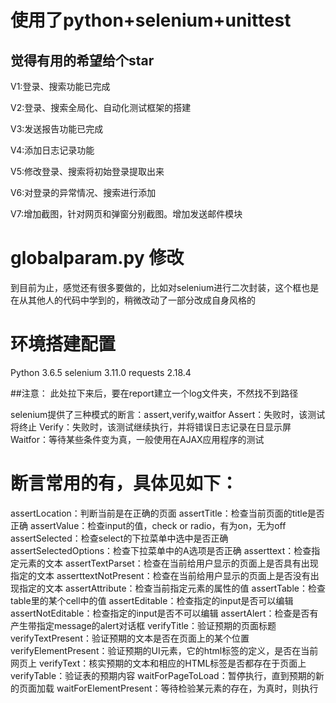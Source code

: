 # 使用了python+selenium+unittest

## 觉得有用的希望给个star
V1:登录、搜索功能已完成

V2:登录、搜索全局化、自动化测试框架的搭建

V3:发送报告功能已完成

V4:添加日志记录功能

V5:修改登录、搜索将初始登录提取出来

V6:对登录的异常情况、搜索进行添加

V7:增加截图，针对网页和弹窗分别截图。增加发送邮件模块

# globalparam.py 修改

到目前为止，感觉还有很多要做的，比如对selenium进行二次封装，这个框也是在从其他人的代码中学到的，稍微改动了一部分改成自身风格的

# 环境搭建配置
Python 3.6.5
selenium 3.11.0
requests 2.18.4

##注意：
此处拉下来后，要在report建立一个log文件夹，不然找不到路径

selenium提供了三种模式的断言：assert,verify,waitfor
    Assert：失败时，该测试将终止
    Verify：失败时，该测试继续执行，并将错误日志记录在日显示屏
    Waitfor：等待某些条件变为真，一般使用在AJAX应用程序的测试


# 断言常用的有，具体见如下：
assertLocation：判断当前是在正确的页面
assertTitle：检查当前页面的title是否正确
assertValue：检查input的值，check or radio，有为on，无为off
assertSelected：检查select的下拉菜单中选中是否正确
assertSelectedOptions：检查下拉菜单中的A选项是否正确
asserttext：检查指定元素的文本
assertTextParset：检查在当前给用户显示的页面上是否具有出现指定的文本
asserttextNotPresent：检查在当前给用户显示的页面上是否没有出现指定的文本
assertAttribute：检查当前指定元素的属性的值
assertTable：检查table里的某个cell中的值
assertEditable：检查指定的input是否可以编辑
assertNotEditable：检查指定的input是否不可以编辑
assertAlert：检查是否有产生带指定message的alert对话框
verifyTitle：验证预期的页面标题
verifyTextPresent：验证预期的文本是否在页面上的某个位置
verifyElementPresent：验证预期的UI元素，它的html标签的定义，是否在当前网页上
verifyText：核实预期的文本和相应的HTML标签是否都存在于页面上
verifyTable：验证表的预期内容
waitForPageToLoad：暂停执行，直到预期的新的页面加载
waitForElementPresent：等待检验某元素的存在，为真时，则执行
